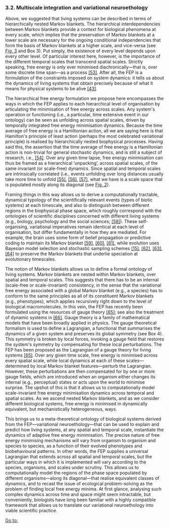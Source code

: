 ### 3.2. Multiscale integration and variational neuroethology

Above, we suggested that living systems can be described in terms of hierarchically nested Markov blankets. The hierarchical interdependencies between Markov blankets provide a context for biological phenomena at every scale, which implies that the preservation of Markov blankets at a lower scale are necessary for the ongoing conditional independencies that form the basis of Markov blankets at a higher scale, and vice-versa (see [Fig. 3](/pmc/articles/PMC5857288/figure/fg0030/) and Box 3). Put simply, the existence of every level depends upon every other level. Of particular interest here, however, is the importance of the different temporal scales that transcend spatial scales. Strictly speaking, free energy is only ever minimised diachronically—that is, over some discrete time span—as a process [[53]](#br0530). After all, the FEP is a formulation of the constraints imposed on system dynamics: it tells us about the dynamics of living systems that obtain precisely because of what it means for physical systems to be alive [[43]](#br0430).

The hierarchical free energy formulation we propose here encompasses the ways in which the FEP applies to each hierarchical level of organisation by articulating the minimisation of free energy across scales. Any system's operation or functioning (i.e., a particular, time extensive event in our ontology) can be seen as unfolding across spatial scales, driven by temporally integrated free energy minimisation dynamics. Because the time average of free energy is a Hamiltonian action, all we are saying here is that Hamilton's principle of least action (perhaps the most celebrated variational principle) is realised by hierarchically nested biophysical processes. Having said this, the assertion that the time average of free energy is a Hamiltonian action is non-trivial for general stochastic dynamics, and is still a subject of research, i.e., [[54]](#br0540). Over any given time lapse, free energy minimisation can thus be framed as a hierarchical ‘unpacking’, across spatial scales, of the same invariant (or scale-free) dynamics. Since spatial and temporal scales are intrinsically correlated (i.e., events unfolding over long distances usually take more time to unfold [[55]](#br0550), [[56]](#br0560), [[57]](#br0570), what we have is a scale space that is populated mostly along its diagonal (see [Fig. 2](/pmc/articles/PMC5857288/figure/fg0020/)).

Framing things in this way allows us to derive a computationally tractable, dynamical typology of the scientifically relevant events (types of biotic systems) at each timescale, and also to distinguish between different regions in the biophysical phase space, which roughly correspond with the ontologies of scientific disciplines concerned with different living systems (e.g., biology, psychology and the social sciences; [[58]](#br0580)). These self-organising, variational imperatives remain identical at each level of organisation, but differ fundamentally in how they are mediated. For example, the brain uses some form of belief propagation or predictive coding to maintain its Markov blanket [[59]](#br0590), [[60]](#br0600), [[61]](#br0610), while evolution uses Bayesian model selection and stochastic sampling schemes [[15]](#br0150), [[62]](#br0620), [[63]](#br0630), [[64]](#br0640) to preserve the Markov blankets that underlie speciation at evolutionary timescales.

The notion of Markov blankets allows us to define a formal ontology of living systems. Markov blankets are nested within Markov blankets, over spatial and temporal scales. This suggests that there has to be an internal (scale-free or scale-invariant) consistency, in the sense that the variational free energy associated with a global Markov blanket (e.g., a species) has to conform to the same principles as all of its constituent Markov blankets (e.g., phenotypes), which applies recursively right down to the level of biological macromolecules. In this vein, the FEP has recently been formulated using the resources of gauge theory [[65]](#br0650); see also the treatment of dynamic systems in [[66]](#br0660). Gauge theory is a family of mathematical models that have been broadly applied in physics. The gauge theoretical formalism is used to define a Lagrangian, a functional that summarises the dynamics of a given system and preserves its global symmetry (see Box 4). This symmetry is broken by local forces, invoking a gauge field that restores the system's symmetry by compensating for these local perturbations. The FEP has been proposed as the Lagrangian of a gauge theory for living systems [[65]](#br0650). Over any given time scale, free energy is minimised across every spatial scale, while local dynamics at each of these scales—determined by local Markov blanket features—perturb the Lagrangian. However, these perturbations are then compensated for by one or more gauge fields, which are introduced when an organism either changes its internal (e.g., perceptual) states or acts upon the world to minimise surprise. The upshot of this is that it allows us to computationally model scale-invariant free energy minimisation dynamics across temporal and spatial scales. As we ascend nested Markov blankets, and as we consider different biological systems, free energy is minimised in dynamically equivalent, but mechanistically heterogeneous, ways.

This brings us to a meta-theoretical ontology of biological systems derived from the FEP—variational neuroethology—that can be used to explain and predict how living systems, at any spatial and temporal scale, instantiate the dynamics of adaptive free energy minimisation. The precise nature of free energy minimising mechanisms will vary from organism to organism and species to species, as a function of their evolved phenotypes and biobehavioural patterns. In other words, the FEP supplies a universal Lagrangian that extends across all spatial and temporal scales, but the particular ways in which it is implemented will vary according to the species, organisms, and scales under scrutiny. This allows us to computationally model the regions of the phase space populated by different organisms—along its diagonal—that realise equivalent classes of dynamics, and to recast the issue of ecological problem-solving as the problem of finding local free energy minima. At first glance, analysing such complex dynamics across time and space might seem intractable, but conveniently, biologists have long been familiar with a highly compatible framework that allows us to translate our variational neuroethology into viable scientific practice.

[Go to:](# "Go to other sections in this page")
